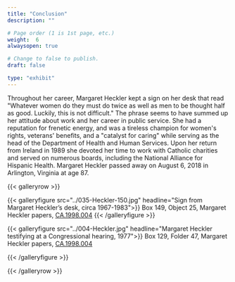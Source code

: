 ```yaml
---
title: "Conclusion"
description: ""

# Page order (1 is 1st page, etc.)
weight:  6
alwaysopen: true

# Change to false to publish.
draft: false

type: "exhibit"
---
```




Throughout her career, Margaret Heckler kept a sign on her desk that read "Whatever women do they must do twice as well as men to be thought half as good. Luckily, this is not difficult." The phrase seems to have summed up her attitude about work and her career in public service. She had a reputation for frenetic energy, and was a tireless champion for women's rights, veterans' benefits, and a "catalyst for caring" while serving as the head of the Department of Health and Human Services. Upon her return from Ireland in 1989 she devoted her time to work with Catholic charities and served on numerous boards, including the National Alliance for Hispanic Health. Margaret Heckler passed away on August 6, 2018 in Arlington, Virginia at age 87.



{{< galleryrow >}}

{{< galleryfigure src="../035-Heckler-150.jpg"
           headline="Sign from Margaret Heckler’s desk, circa 1967-1983">}} Box 149, Object 25, Margaret Heckler papers, [CA.1998.004](https://bc-primo.hosted.exlibrisgroup.com/permalink/f/l6ucgu/ALMA-BC21361016800001021)
{{< /galleryfigure >}}

{{< galleryfigure src="../004-Heckler.jpg"
           headline="Margaret Heckler testifying at a Congressional hearing, 1977">}} Box 129, Folder 47, Margaret Heckler papers, [CA.1998.004](https://bc-primo.hosted.exlibrisgroup.com/permalink/f/l6ucgu/ALMA-BC21361016800001021)

{{< /galleryfigure >}}

{{< /galleryrow >}}
